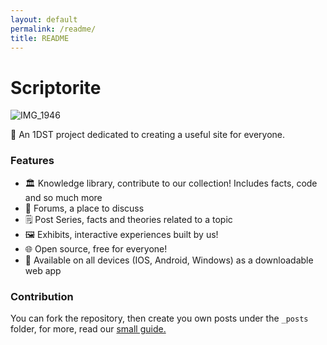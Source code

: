 ```yaml
---
layout: default
permalink: /readme/
title: README
---
```


# Scriptorite

![IMG_1946](https://scriptorite.github.io/SBanner.png)

📖 An 1DST project dedicated to creating a useful site for everyone. 

### Features
- 🏛️ Knowledge library, contribute to our collection! Includes facts, code and so much more
- 👥 Forums, a place to discuss
- 🗒️ Post Series, facts and theories related to a topic
- 🖼 Exhibits, interactive experiences built by us!
- 🌐 Open source, free for everyone!
- 📲 Available on all devices (IOS, Android, Windows) as a downloadable web app

### Contribution

You can fork the repository, then create you own posts under the ```_posts``` folder, for more, read our [small guide.](https://scriptorite.github.io/2024-05-03/tutorial-post)

